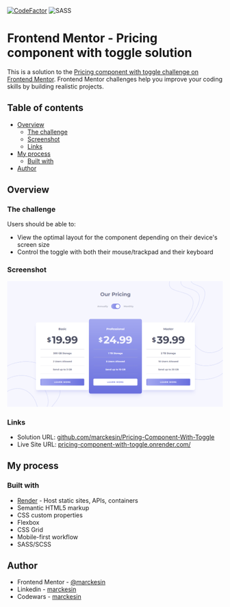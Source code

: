 [![CodeFactor](https://www.codefactor.io/repository/github/marckesin/pricing-component-with-toggle/badge)](https://www.codefactor.io/repository/github/marckesin/pricing-component-with-toggle) ![SASS](https://img.shields.io/badge/SASS-hotpink.svg?style=flat&logo=SASS&logoColor=white)

# Frontend Mentor - Pricing component with toggle solution

This is a solution to the [Pricing component with toggle challenge on Frontend Mentor](https://www.frontendmentor.io/challenges/pricing-component-with-toggle-8vPwRMIC). Frontend Mentor challenges help you improve your coding skills by building realistic projects.

## Table of contents

- [Overview](#overview)
  - [The challenge](#the-challenge)
  - [Screenshot](#screenshot)
  - [Links](#links)
- [My process](#my-process)
  - [Built with](#built-with)
- [Author](#author)

## Overview

### The challenge

Users should be able to:

- View the optimal layout for the component depending on their device's screen size
- Control the toggle with both their mouse/trackpad and their keyboard

### Screenshot

![](./screenshot.png)

### Links

- Solution URL: [github.com/marckesin/Pricing-Component-With-Toggle](https://github.com/marckesin/Pricing-Component-With-Toggle)
- Live Site URL: [pricing-component-with-toggle.onrender.com/](https://pricing-component-with-toggle.onrender.com/)

## My process

### Built with

- [Render](https://render.com/) - Host static sites, APIs, containers
- Semantic HTML5 markup
- CSS custom properties
- Flexbox
- CSS Grid
- Mobile-first workflow
- SASS/SCSS

## Author

- Frontend Mentor - [@marckesin](https://www.frontendmentor.io/profile/marckesin)
- Linkedin - [marckesin](https://www.linkedin.com/in/marckesin)
- Codewars - [marckesin](https://www.codewars.com/users/marckesin)
